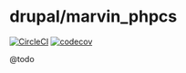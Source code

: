 # drupal/marvin_phpcs

[![CircleCI](https://circleci.com/gh/Sweetchuck/drupal-marvin_phpcs/tree/2.x.svg?style=svg)](https://circleci.com/gh/Sweetchuck/drupal-marvin_phpcs/?branch=2.x)
[![codecov](https://codecov.io/gh/Sweetchuck/drupal-marvin_phpcs/branch/2.x/graph/badge.svg?token=HSF16OGPyr)](https://app.codecov.io/gh/Sweetchuck/drupal-marvin_phpcs/branch/2.x)

@todo

